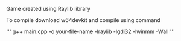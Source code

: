 Game created using Raylib library

To compile download w64devkit and compile using command

'''
g++ main.cpp -o your-file-name -lraylib -lgdi32 -lwinmm -Wall
'''